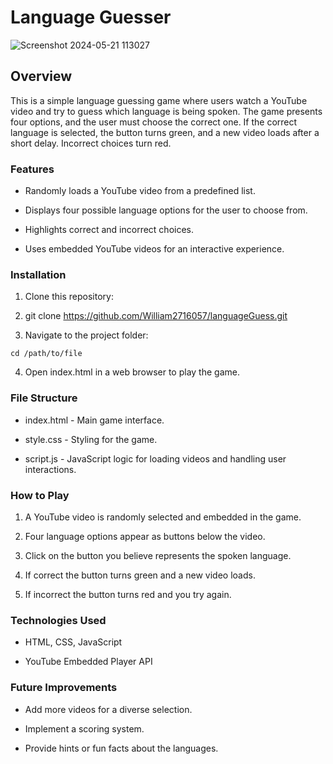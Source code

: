 # Language Guesser

![Screenshot 2024-05-21 113027](https://github.com/William2716057/languageGuess/assets/77903649/c6825e6e-876b-457c-bcb7-211ef7333b7a)

## Overview

This is a simple language guessing game where users watch a YouTube video and try to guess which language is being spoken. The game presents four options, and the user must choose the correct one. If the correct language is selected, the button turns green, and a new video loads after a short delay. Incorrect choices turn red.

### Features

- Randomly loads a YouTube video from a predefined list.

- Displays four possible language options for the user to choose from.

- Highlights correct and incorrect choices.

- Uses embedded YouTube videos for an interactive experience.

### Installation

1. Clone this repository:

2. git clone https://github.com/William2716057/languageGuess.git

3. Navigate to the project folder:
```
cd /path/to/file
```
4. Open index.html in a web browser to play the game.

### File Structure

- index.html - Main game interface.

- style.css - Styling for the game.

- script.js - JavaScript logic for loading videos and handling user interactions.

### How to Play

1. A YouTube video is randomly selected and embedded in the game.

2. Four language options appear as buttons below the video.

3. Click on the button you believe represents the spoken language.

4. If correct the button turns green and a new video loads.

5. If incorrect the button turns red and you try again.

### Technologies Used

- HTML, CSS, JavaScript

- YouTube Embedded Player API

### Future Improvements

- Add more videos for a diverse selection.

- Implement a scoring system.

- Provide hints or fun facts about the languages.

